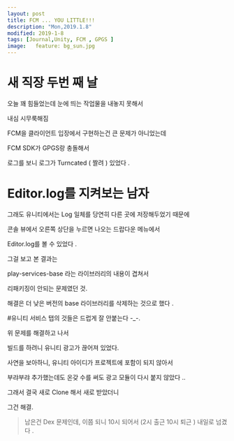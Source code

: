```yaml
---
layout: post
title: FCM ... YOU LITTLE!!!
description: "Mon,2019.1.8"
modified: 2019-1-8
tags: [Journal,Unity, FCM , GPGS ]
image:   feature: bg_sun.jpg
---
```


# 새 직장 두번 째 날

오늘 꽤 힘들었는데 눈에 띄는 작업물을 내놓지 못해서 

내심 시무룩해짐 

FCM을 클라이언트 입장에서 구현하는건 큰 문제가 아니었는데 

FCM SDK가 GPGS랑 충돌해서 

로그를 보니 로그가 Turncated ( 짤려 ) 있었다 . 

# Editor.log를 지켜보는 남자 

그래도 유니티에서는 Log 일체를 당연히 다른 곳에 저장해두었기 때문에 

콘솔 뷰에서 오른쪽 상단을 누르면 나오는 드랍다운 메뉴에서 

Editor.log를 볼 수 있었다 .

그걸 보고 본 결과는 

play-services-base 라는 라이브러리의 내용이 겹쳐서 

리패키징이 안되는 문제였던 것. 

해결은 더 낮은 버전의 base 라이브러리를 삭제하는 것으로 했다 . 

#유니티 서비스 탭의 것들은 드럽게 잘 안붙는다 -_-. 

위 문제를 해결하고 나서 

빌드를 하려니 유니티 광고가 끊어져 있었다.

사연을 보아하니, 유니티 아이디가 프로젝트에 포함이 되지 않아서 

부랴부랴 추가했는데도 온갖 수를 써도 광고 모듈이 다시 붙지 않았다 ..

그래서 결국 새로 Clone 해서 새로 받았더니 

그건 해결. 

> 남은건 Dex 문제인데, 이쯤 되니 10시 되어서 (2시 출근 10시 퇴근 ) 내일로 넘겼다 .



